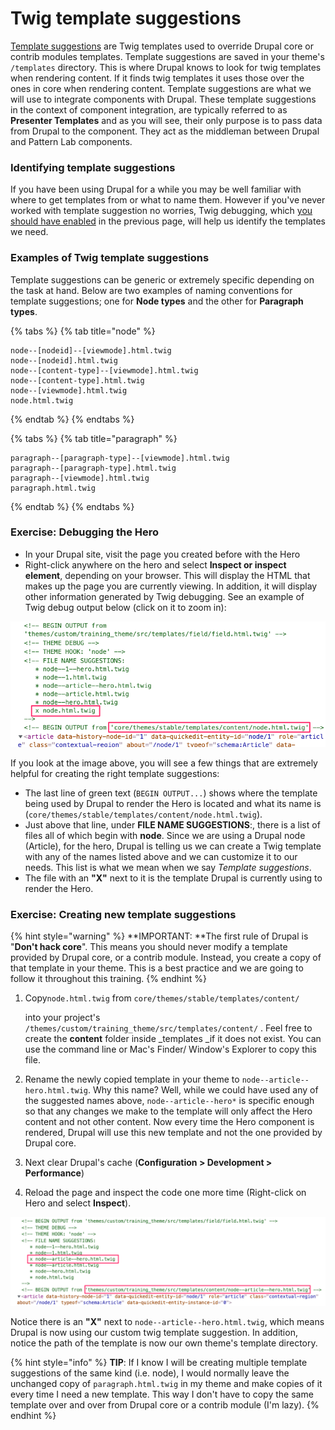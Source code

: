 # Twig template suggestions

[Template suggestions](https://www.drupal.org/docs/8/theming/twig/working-with-twig-templates) are Twig templates used to override Drupal core or contrib modules templates. Template suggestions are saved in your theme's `/templates` directory. This is where Drupal knows to look for twig templates when rendering content. If it finds twig templates it uses those over the ones in core when rendering content.  Template suggestions are what we will use to integrate components with Drupal.  These template suggestions in the context of component integration, are typically referred to as **Presenter Templates** and as you will see, their only purpose is to pass data from Drupal to the component.  They act as the middleman between Drupal and Pattern Lab components.

### Identifying template suggestions

If you have been using Drupal for a while you may be well familiar with where to get templates from or what to name them. However if you've never worked with template suggestion no worries, Twig debugging, which [you should have enabled](https://www.drupal.org/node/2598914) in the previous page, will help us identify the templates we need.

### Examples of Twig template suggestions

Template suggestions can be generic or extremely specific depending on the task at hand.  Below are two examples of naming conventions for template suggestions; one for **Node types** and the other for **Paragraph types**.

{% tabs %}
{% tab title="node" %}
```
node--[nodeid]--[viewmode].html.twig
node--[nodeid].html.twig
node--[content-type]--[viewmode].html.twig
node--[content-type].html.twig
node--[viewmode].html.twig
node.html.twig
```
{% endtab %}
{% endtabs %}

{% tabs %}
{% tab title="paragraph" %}
```
paragraph--[paragraph-type]--[viewmode].html.twig
paragraph--[paragraph-type].html.twig
paragraph--[viewmode].html.twig
paragraph.html.twig
```
{% endtab %}
{% endtabs %}

### Exercise:  Debugging the Hero 

* In your Drupal site, visit the page you created before with the Hero
* Right-click anywhere on the hero and select **Inspect  **or** inspect element**, depending on your browser.  This will display the HTML that makes up the page you are currently viewing.  In addition, it will display other information generated by Twig debugging.  See an example of Twig debug output below (click on it to zoom in):

![](../.gitbook/assets/twig-template.png)

If you look at the image above, you will see a few things that are extremely helpful for creating the right template suggestions:

* The last line of green text (`BEGIN OUTPUT...`) shows where the template being used by Drupal to render the Hero is located and what its name is (`core/themes/stable/templates/content/node.html.twig`).
* Just above that line, under **FILE NAME SUGGESTIONS**:, there is a list of files all of which begin with **node**. Since we are using a Drupal node (Article), for the hero, Drupal is telling us we can create a Twig template with any of the names listed above and we can customize it to our needs.  This list is what we mean when we say _Template suggestions_.
* The file with an **"X"** next to it is the template Drupal is currently using to render the Hero.

### Exercise: Creating new template suggestions

{% hint style="warning" %}
**IMPORTANT: **The first rule of Drupal is "**Don't hack core**".  This means you should never modify a template provided by Drupal core, or a contrib module.  Instead, you create a copy of that template in your theme.  This is a best practice and we are going to follow it throughout this training.
{% endhint %}

1.  Copy`node.html.twig` from `core/themes/stable/templates/content/`

    into your project's `/themes/custom/training_theme/src/templates/content/` .  Feel free to create the **content** folder inside _templates _if it does not exist.   You can use the command line or Mac's Finder/ Window's Explorer to copy this file.
2. Rename the newly copied template in your theme to `node--article--hero.html.twig`.  Why this name?  Well, while we could have used any of the suggested names above, `node--article--hero*` is specific enough so that any changes we make to the template will only affect the Hero content and not other content.  Now every time the Hero component is rendered, Drupal will use this new template and not the one provided by Drupal core.
3. Next clear Drupal's cache (**Configuration > Development > Performance**)
4. Reload the page and inspect the code one more time (Right-click on Hero and select **Inspect**).

![](../.gitbook/assets/new-twig-template.png)

Notice there is an **"X"** next to `node--article--hero.html.twig`, which means Drupal is now using our custom twig template suggestion. In addition, notice the path of the template is now our own theme's template directory.

{% hint style="info" %}
**TIP**: If I know I will be creating multiple template suggestions of the same kind (i.e. node), I would normally leave the unchanged copy of `paragraph.html.twig` in my theme and make copies of it every time I need a new template. This way I don't have to copy the same template over and over from Drupal core or a contrib module (I'm lazy).
{% endhint %}
